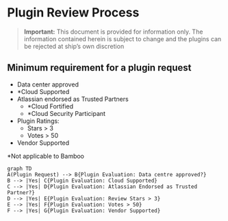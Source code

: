 # Plugin Review Process

>**Important:** This document is provided for information only. The information contained herein is subject to change and the plugins can be rejected at ship’s own discretion

## Minimum requirement for a plugin request

- Data center approved
- *Cloud Supported
- Atlassian endorsed as Trusted Partners
  - *Cloud Fortified
  - *Cloud Security Participant
- Plugin Ratings:
  - Stars > 3
  - Votes > 50
- Vendor Supported

*Not applicable to Bamboo

```mermaid
graph TD
A(Plugin Request) --> B{Plugin Evaluation: Data centre approved?}
B --> |Yes| C{Plugin Evaluation: Cloud Supported}
C --> |Yes| D{Plugin Evaluation: Atlassian Endorsed as Trusted Partner?}
D --> |Yes| E{Plugin Evaluation: Review Stars > 3}
E --> |Yes| F{Plugin Evaluation: Votes > 50}
F --> |Yes| G{Plugin Evaluation: Vendor Supported}
```